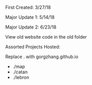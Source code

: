 First Created: 3/27/18

Major Update 1: 5/14/18

Major Update 2: 6/23/18

View old website code in the old folder

Assorted Projects Hosted: 

  Replace . with gorgzhang.github.io
- ./map
- ./catan
- ./lebron
